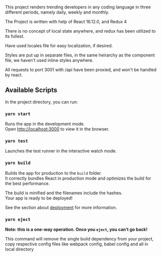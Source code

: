 This project renders trending developers in any coding language in three different periods, namely daily, weekly and monthly.

The Project is written with help of React 16.12.0, and Redux 4

There is no concept of local state anywhere, and redux has been utilized to its fullest.

Have used locales file for easy localization, if desired.

Styles are put up in separate files, in the same heirarchy as the component file, we haven't used inline styles anywhere.

All requests to port 3001 with /api have been proxied, and won't be handled by react.


## Available Scripts

In the project directory, you can run:

### `yarn start`

Runs the app in the development mode.<br />
Open [http://localhost:3000](http://localhost:3000) to view it in the browser.

### `yarn test`

Launches the test runner in the interactive watch mode.<br />

### `yarn build`

Builds the app for production to the `build` folder.<br />
It correctly bundles React in production mode and optimizes the build for the best performance.

The build is minified and the filenames include the hashes.<br />
Your app is ready to be deployed!

See the section about [deployment](https://facebook.github.io/create-react-app/docs/deployment) for more information.

### `yarn eject`

**Note: this is a one-way operation. Once you `eject`, you can’t go back!**

This command will remove the single build dependency from your project, copy respective config files like webpack config, babel config and all in local directory

